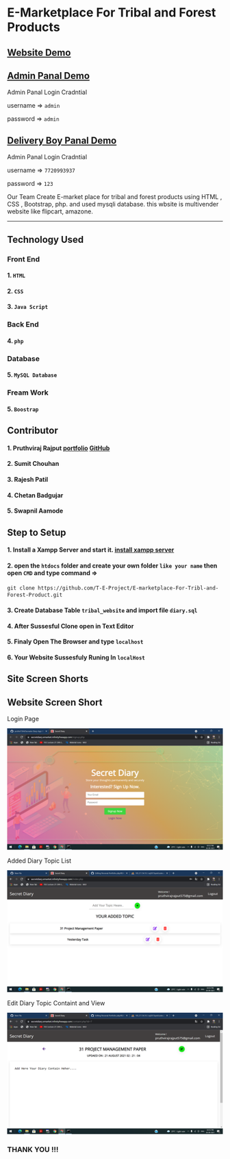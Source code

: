 # E-Marketplace For Tribal and Forest Products
## [Website Demo](https://emarket.infinityfreeapp.com/)
## [Admin Panal Demo](https://emarket.infinityfreeapp.com/admin/admin_login)

Admin Panal Login Cradntial

username => `admin`

password => `admin`
    
## [Delivery Boy Panal Demo](https://emarket.infinityfreeapp.com/delivery_boy/login)
    
Admin Panal Login Cradntial

username => `7720993937`

password => `123`

Our Team Create E-market place for tribal and forest products using HTML , CSS , Bootstrap, php. and used mysqli database. this wbsite is multivender website like flipcart, amazone.

--------
## Technology Used

### Front End

#### 1. `HTML`
#### 2. `CSS` 
#### 3. `Java Script`
    
### Back End

#### 4. `php`
    
### Database  

#### 5. `MySQL Database`
   
### Fream Work  

#### 5. `Boostrap`
    
## Contributor
    
   #### 1. Pruthviraj Rajput [portfolio](https://pruthviraj-rajput-portfolio.rf.gd/) [GitHub](https://github.com/pruthvi7384)
   #### 2. Sumit Chouhan
   #### 3. Rajesh Patil
   #### 4. Chetan Badgujar 
   #### 5. Swapnil Aamode

## Step to Setup

#### 1. Install a Xampp Server and start it. [install xampp server](https://www.apachefriends.org/index.html)
#### 2. open the `htdocs` folder and create your own folder `like your name` then open `CMD` and type command =>
    git clone https://github.com/T-E-Project/E-marketplace-For-Tribl-and-Forest-Product.git
#### 3. Create Database Table `tribal_website` and import file `diary.sql`
#### 4. After Sussesful Clone open in Text Editor
#### 5. Finaly Open The Browser and type `localhost`
#### 6. Your Website Sussesfuly Runing In `localHost`

Site Screen Shorts 
-----
Website Screen Short
----

Login Page 

<img src="https://github.com/pruthvi7384/Secreate-Diary-App/blob/master/output/img1.png">

Added Diary Topic List

<img src="https://github.com/pruthvi7384/Secreate-Diary-App/blob/master/output/img3.png">

Edit Diary Topic Containt and View

<img src="https://github.com/pruthvi7384/Secreate-Diary-App/blob/master/output/img4.png">

### THANK YOU !!!
